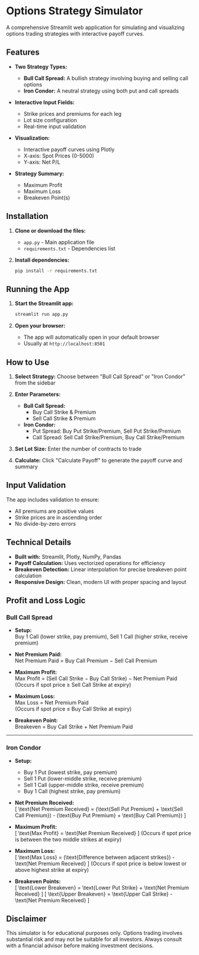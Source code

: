 # Options Strategy Simulator

A comprehensive Streamlit web application for simulating and visualizing options trading strategies with interactive payoff curves.

## Features

- **Two Strategy Types:**
  - **Bull Call Spread:** A bullish strategy involving buying and selling call options
  - **Iron Condor:** A neutral strategy using both put and call spreads

- **Interactive Input Fields:**
  - Strike prices and premiums for each leg
  - Lot size configuration
  - Real-time input validation

- **Visualization:**
  - Interactive payoff curves using Plotly
  - X-axis: Spot Prices (0-5000)
  - Y-axis: Net P/L

- **Strategy Summary:**
  - Maximum Profit
  - Maximum Loss
  - Breakeven Point(s)

## Installation

1. **Clone or download the files:**
   - `app.py` - Main application file
   - `requirements.txt` - Dependencies list

2. **Install dependencies:**
   ```bash
   pip install -r requirements.txt
   ```

## Running the App

1. **Start the Streamlit app:**
   ```bash
   streamlit run app.py
   ```

2. **Open your browser:**
   - The app will automatically open in your default browser
   - Usually at `http://localhost:8501`

## How to Use

1. **Select Strategy:** Choose between "Bull Call Spread" or "Iron Condor" from the sidebar

2. **Enter Parameters:**
   - **Bull Call Spread:**
     - Buy Call Strike & Premium
     - Sell Call Strike & Premium
   - **Iron Condor:**
     - Put Spread: Buy Put Strike/Premium, Sell Put Strike/Premium
     - Call Spread: Sell Call Strike/Premium, Buy Call Strike/Premium

3. **Set Lot Size:** Enter the number of contracts to trade

4. **Calculate:** Click "Calculate Payoff" to generate the payoff curve and summary

## Input Validation

The app includes validation to ensure:
- All premiums are positive values
- Strike prices are in ascending order
- No divide-by-zero errors

## Technical Details

- **Built with:** Streamlit, Plotly, NumPy, Pandas
- **Payoff Calculation:** Uses vectorized operations for efficiency
- **Breakeven Detection:** Linear interpolation for precise breakeven point calculation
- **Responsive Design:** Clean, modern UI with proper spacing and layout

## Profit and Loss Logic

### Bull Call Spread

- **Setup:**  
  Buy 1 Call (lower strike, pay premium), Sell 1 Call (higher strike, receive premium)

- **Net Premium Paid:**  
  Net Premium Paid = Buy Call Premium − Sell Call Premium

- **Maximum Profit:**  
  Max Profit = (Sell Call Strike − Buy Call Strike) − Net Premium Paid  
  (Occurs if spot price ≥ Sell Call Strike at expiry)

- **Maximum Loss:**  
  Max Loss = Net Premium Paid  
  (Occurs if spot price ≤ Buy Call Strike at expiry)

- **Breakeven Point:**  
  Breakeven = Buy Call Strike + Net Premium Paid

---

### Iron Condor

- **Setup:**  
  - Buy 1 Put (lowest strike, pay premium)  
  - Sell 1 Put (lower-middle strike, receive premium)  
  - Sell 1 Call (upper-middle strike, receive premium)  
  - Buy 1 Call (highest strike, pay premium)

- **Net Premium Received:**  
  \[
  \text{Net Premium Received} = (\text{Sell Put Premium} + \text{Sell Call Premium}) - (\text{Buy Put Premium} + \text{Buy Call Premium})
  \]

- **Maximum Profit:**  
  \[
  \text{Max Profit} = \text{Net Premium Received}
  \]
  (Occurs if spot price is between the two middle strikes at expiry)

- **Maximum Loss:**  
  \[
  \text{Max Loss} = (\text{Difference between adjacent strikes}) - \text{Net Premium Received}
  \]
  (Occurs if spot price is below lowest or above highest strike at expiry)

- **Breakeven Points:**  
  \[
  \text{Lower Breakeven} = \text{Lower Put Strike} + \text{Net Premium Received}
  \]
  \[
  \text{Upper Breakeven} = \text{Upper Call Strike} - \text{Net Premium Received}
  \]

## Disclaimer

This simulator is for educational purposes only. Options trading involves substantial risk and may not be suitable for all investors. Always consult with a financial advisor before making investment decisions.